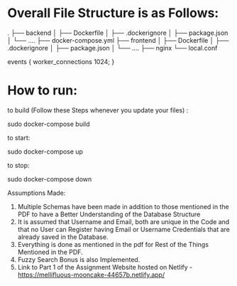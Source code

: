 # Overall File Structure is as Follows:

.
├── backend
│   ├── Dockerfile
│   ├── .dockerignore
│   ├── package.json
│   └── ....
├── docker-compose.yml
├── frontend
│   ├── Dockerfile
│   ├── .dockerignore
│   ├── package.json
│   └── ....
├── nginx
    └── local.conf

events {
    worker_connections  1024;
}
# How to run:

to build (Follow these Steps whenever you update your files) :

sudo docker-compose build

to start:

sudo docker-compose up

to stop:

sudo docker-compose down


Assumptions Made:
1) Multiple Schemas have been made in addition to those mentioned in the PDF to have a Better Understanding of the Database Structure
2) It is assumed that Username and Email, both are unique in the Code and that no User can Register having Email or Username Credentials that are already saved in the Database. 
3) Everything is done as mentioned in the pdf for Rest of the Things Mentioned in the PDF.
4) Fuzzy Search Bonus is also Implemented.
5) Link to Part 1 of the Assignment Website hosted on Netlify - https://mellifluous-mooncake-44657b.netlify.app/
